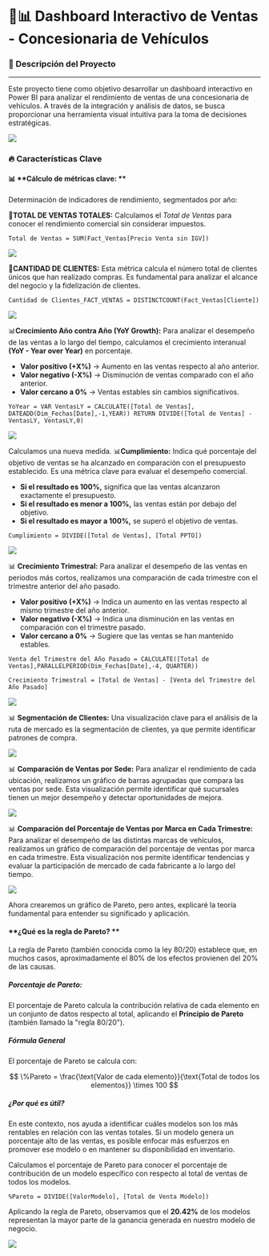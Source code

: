 🚗📊 Dashboard Interactivo de Ventas - Concesionaria de Vehículos
=============

### 📌 Descripción del Proyecto
               
----
Este proyecto tiene como objetivo desarrollar un dashboard interactivo en Power BI para analizar el rendimiento de ventas de una concesionaria de vehículos. A través de la integración y análisis de datos, se busca proporcionar una herramienta visual intuitiva para la toma de decisiones estratégicas.

![](/images/01.jpg)


### 🔥 Características Clave


#### 📊 **Cálculo de métricas clave: **

Determinación de indicadores de rendimiento, segmentados por año: 

📌**TOTAL DE VENTAS TOTALES:** 
Calculamos el *Total de Ventas* para conocer el rendimiento comercial sin considerar impuestos.

```DAX
Total de Ventas = SUM(Fact_Ventas[Precio Venta sin IGV])  
```

![](/images/total_ventas.jpg)

🧑‍**CANTIDAD DE CLIENTES:** Esta métrica calcula el número total de clientes únicos que han realizado compras. Es fundamental para analizar el alcance del negocio y la fidelización de clientes.

```DAX
Cantidad de Clientes_FACT_VENTAS = DISTINCTCOUNT(Fact_Ventas[Cliente])
```
![](/images/cant_clientes.jpg)

📊**Crecimiento Año contra Año (YoY Growth):** 
Para analizar el desempeño de las ventas a lo largo del tiempo, calculamos el crecimiento interanual **(YoY - Year over Year)** en porcentaje.

- **Valor positivo (+X%)** → Aumento en las ventas respecto al año anterior.
- **Valor negativo (-X%)** → Disminución de ventas comparado con el año anterior.
- **Valor cercano a 0%** → Ventas estables sin cambios significativos.

```DAX
YoYear = VAR VentasLY = CALCULATE([Total de Ventas], DATEADD(Dim_Fechas[Date],-1,YEAR)) RETURN DIVIDE([Total de Ventas] - VentasLY, VentasLY,0)
```
![](/images/YoY.jpg)

Calculamos una nueva medida. 
📊**Cumplimiento:** 
Indica qué porcentaje del objetivo de ventas se ha alcanzado en comparación con el presupuesto establecido. Es una métrica clave para evaluar el desempeño comercial. 

-	**Si el resultado es 100%,** significa que las ventas alcanzaron exactamente el presupuesto.
-	**Si el resultado es menor a 100%,** las ventas están por debajo del objetivo.
-	**Si el resultado es mayor a 100%,** se superó el objetivo de ventas.

```DAX
Cumplimiento = DIVIDE([Total de Ventas], [Total PPTO])
```
![](/images/cump.jpg)

📊 **Crecimiento Trimestral:** 
Para analizar el desempeño de las ventas en periodos más cortos, realizamos una comparación de cada trimestre con el trimestre anterior del año pasado. 

- **Valor positivo (+X%)** → Indica un aumento en las ventas respecto al mismo trimestre del año anterior.
- **Valor negativo (-X%)** → Indica una disminución en las ventas en comparación con el trimestre pasado.
- **Valor cercano a 0%** → Sugiere que las ventas se han mantenido estables.

```DAX
Venta del Trimestre del Año Pasado = CALCULATE([Total de Ventas],PARALLELPERIOD(Dim_Fechas[Date],-4, QUARTER))

Crecimiento Trimestral = [Total de Ventas] - [Venta del Trimestre del Año Pasado]

```
![](/images/02.jpg)


📊 **Segmentación de Clientes:** 
Una visualización clave para el análisis de la ruta de mercado es la segmentación de clientes, ya que permite identificar patrones de compra.

![](/images/03.jpg)

📊 **Comparación de Ventas por Sede:** Para analizar el rendimiento de cada ubicación, realizamos un gráfico de barras agrupadas que compara las ventas por sede. Esta visualización permite identificar qué sucursales tienen un mejor desempeño y detectar oportunidades de mejora. 

![](/images/04.jpg)

📊 **Comparación del Porcentaje de Ventas por Marca en Cada Trimestre:** 
Para analizar el desempeño de las distintas marcas de vehículos, realizamos un gráfico de comparación del porcentaje de ventas por marca en cada trimestre. Esta visualización nos permite identificar tendencias y evaluar la participación de mercado de cada fabricante a lo largo del tiempo.

![](/images/05.jpg)

Ahora crearemos un gráfico de Pareto, pero antes, explicaré la teoría fundamental para entender su significado y aplicación.

#### **¿Qué es la regla de Pareto? **

La regla de Pareto (también conocida como la ley 80/20) establece que, en muchos casos, aproximadamente el 80% de los efectos provienen del 20% de las causas.

##### **Porcentaje de Pareto:**

El porcentaje de Pareto calcula la contribución relativa de cada elemento en un conjunto de datos respecto al total, aplicando el **Principio de Pareto** (también llamado la "regla 80/20").

##### **Fórmula General**

El porcentaje de Pareto se calcula con:

$$
\%Pareto = \frac{\text{Valor de cada elemento}}{\text{Total de todos los elementos}} \times 100
$$
              
##### **¿Por qué es útil?**
En este contexto, nos ayuda a identificar cuáles modelos son los más rentables en relación con las ventas totales. Si un modelo genera un porcentaje alto de las ventas, es posible enfocar más esfuerzos en promover ese modelo o en mantener su disponibilidad en inventario. 

Calculamos el porcentaje de Pareto para conocer el porcentaje de contribución de un modelo específico con respecto al total de ventas de todos los modelos.

```DAX
%Pareto = DIVIDE([ValorModelo], [Total de Venta Modelo])
```

Aplicando la regla de Pareto, observamos que el **20.42%** de los modelos representan la mayor parte de la ganancia generada en nuestro modelo de negocio.

![](/images/06.jpg)

